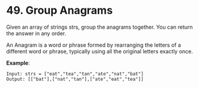 # 49. Group Anagrams

Given an array of strings strs, group the anagrams together. You can return the answer in any order.

An Anagram is a word or phrase formed by rearranging the letters of a different word or phrase, typically using all the original letters exactly once.

**Example**:
```
Input: strs = ["eat","tea","tan","ate","nat","bat"]
Output: [["bat"],["nat","tan"],["ate","eat","tea"]]
```
